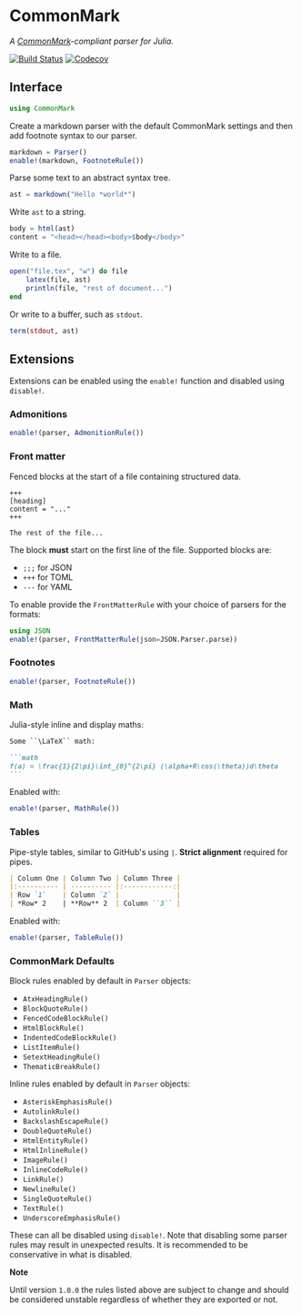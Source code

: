 # CommonMark

*A [CommonMark](https://spec.commonmark.org/current/)-compliant parser for Julia.*

[![Build Status](https://travis-ci.org/MichaelHatherly/CommonMark.jl.svg?branch=master)](https://travis-ci.org/MichaelHatherly/CommonMark.jl)
[![Codecov](https://codecov.io/gh/MichaelHatherly/CommonMark.jl/branch/master/graph/badge.svg)](https://codecov.io/gh/MichaelHatherly/CommonMark.jl)

## Interface

```julia
using CommonMark
```

Create a markdown parser with the default CommonMark settings and then add
footnote syntax to our parser.

```julia
markdown = Parser()
enable!(markdown, FootnoteRule())
```

Parse some text to an abstract syntax tree.

```julia
ast = markdown("Hello *world*")
```

Write `ast` to a string.

```julia
body = html(ast)
content = "<head></head><body>$body</body>"
```

Write to a file.

```julia
open("file.tex", "w") do file
    latex(file, ast)
    println(file, "rest of document...")
end
```

Or write to a buffer, such as `stdout`.

```julia
term(stdout, ast)
```

## Extensions

Extensions can be enabled using the `enable!` function and disabled using `disable!`.

### Admonitions

```julia
enable!(parser, AdmonitionRule())
```

### Front matter

Fenced blocks at the start of a file containing structured data.

```
+++
[heading]
content = "..."
+++

The rest of the file...
```

The block **must** start on the first line of the file. Supported blocks are:

  - `;;;` for JSON
  - `+++` for TOML
  - `---` for YAML

To enable provide the `FrontMatterRule` with your choice of parsers for the formats:

```julia
using JSON
enable!(parser, FrontMatterRule(json=JSON.Parser.parse))
```

### Footnotes

```julia
enable!(parser, FootnoteRule())
```

### Math

Julia-style inline and display maths:

````markdown
Some ``\LaTeX`` math:

```math
f(a) = \frac{1}{2\pi}\int_{0}^{2\pi} (\alpha+R\cos(\theta))d\theta
```
````

Enabled with:

```julia
enable!(parser, MathRule())
```

### Tables

Pipe-style tables, similar to GitHub's using `|`. **Strict alignment** required for pipes.

```markdown
| Column One | Column Two | Column Three |
|:---------- | ---------- |:------------:|
| Row `1`    | Column `2` |              |
| *Row* 2    | **Row** 2  | Column ``3`` |
```

Enabled with:

```julia
enable!(parser, TableRule())
```

### CommonMark Defaults

Block rules enabled by default in `Parser` objects:

  - `AtxHeadingRule()`
  - `BlockQuoteRule()`
  - `FencedCodeBlockRule()`
  - `HtmlBlockRule()`
  - `IndentedCodeBlockRule()`
  - `ListItemRule()`
  - `SetextHeadingRule()`
  - `ThematicBreakRule()`

Inline rules enabled by default in `Parser` objects:

  - `AsteriskEmphasisRule()`
  - `AutolinkRule()`
  - `BackslashEscapeRule()`
  - `DoubleQuoteRule()`
  - `HtmlEntityRule()`
  - `HtmlInlineRule()`
  - `ImageRule()`
  - `InlineCodeRule()`
  - `LinkRule()`
  - `NewlineRule()`
  - `SingleQuoteRule()`
  - `TextRule()`
  - `UnderscoreEmphasisRule()`

These can all be disabled using `disable!`. Note that disabling some parser
rules may result in unexpected results. It is recommended to be conservative in
what is disabled.

**Note**

Until version `1.0.0` the rules listed above are subject to change and should
be considered unstable regardless of whether they are exported or not.
